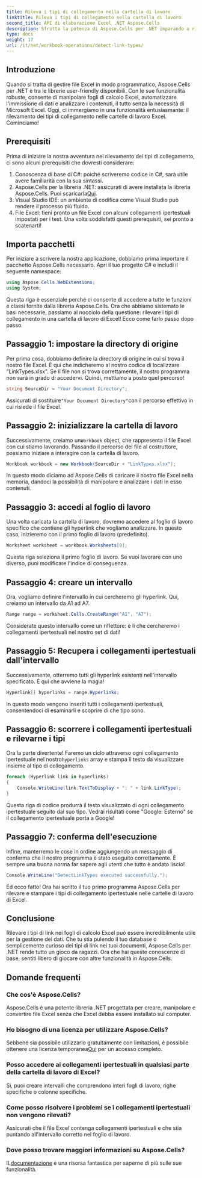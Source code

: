 ```yaml
---
title: Rileva i tipi di collegamento nella cartella di lavoro
linktitle: Rileva i tipi di collegamento nella cartella di lavoro
second_title: API di elaborazione Excel .NET Aspose.Cells
description: Sfrutta la potenza di Aspose.Cells per .NET imparando a rilevare in modo efficace i tipi di collegamento ipertestuale nei fogli di calcolo Excel con questa guida completa.
type: docs
weight: 17
url: /it/net/workbook-operations/detect-link-types/
---
```

## Introduzione
Quando si tratta di gestire file Excel in modo programmatico, Aspose.Cells per .NET è tra le librerie user-friendly disponibili. Con le sue funzionalità robuste, consente di manipolare fogli di calcolo Excel, automatizzare l'immissione di dati e analizzare i contenuti, il tutto senza la necessità di Microsoft Excel. Oggi, ci immergiamo in una funzionalità entusiasmante: il rilevamento dei tipi di collegamento nelle cartelle di lavoro Excel. Cominciamo!
## Prerequisiti
Prima di iniziare la nostra avventura nel rilevamento dei tipi di collegamento, ci sono alcuni prerequisiti che dovresti considerare:
1. Conoscenza di base di C#: poiché scriveremo codice in C#, sarà utile avere familiarità con la sua sintassi.
2.  Aspose.Cells per la libreria .NET: assicurati di avere installata la libreria Aspose.Cells. Puoi scaricarla[Qui](https://releases.aspose.com/cells/net/).
3. Visual Studio IDE: un ambiente di codifica come Visual Studio può rendere il processo più fluido.
4. File Excel: tieni pronto un file Excel con alcuni collegamenti ipertestuali impostati per i test.
Una volta soddisfatti questi prerequisiti, sei pronto a scatenarti!
## Importa pacchetti
Per iniziare a scrivere la nostra applicazione, dobbiamo prima importare il pacchetto Aspose.Cells necessario. Apri il tuo progetto C# e includi il seguente namespace:
```csharp
using Aspose.Cells.WebExtensions;
using System;
```
Questa riga è essenziale perché ci consente di accedere a tutte le funzioni e classi fornite dalla libreria Aspose.Cells.
Ora che abbiamo sistemato le basi necessarie, passiamo al nocciolo della questione: rilevare i tipi di collegamento in una cartella di lavoro di Excel! Ecco come farlo passo dopo passo.
## Passaggio 1: impostare la directory di origine
Per prima cosa, dobbiamo definire la directory di origine in cui si trova il nostro file Excel. È qui che indicheremo al nostro codice di localizzare "LinkTypes.xlsx". Se il file non si trova correttamente, il nostro programma non sarà in grado di accedervi. Quindi, mettiamo a posto quel percorso!
```csharp
string SourceDir = "Your Document Directory";
```
 Assicurati di sostituire`"Your Document Directory"`con il percorso effettivo in cui risiede il file Excel.
## Passaggio 2: inizializzare la cartella di lavoro
 Successivamente, creiamo un`Workbook` object, che rappresenta il file Excel con cui stiamo lavorando. Passando il percorso del file al costruttore, possiamo iniziare a interagire con la cartella di lavoro.
```csharp
Workbook workbook = new Workbook(SourceDir + "LinkTypes.xlsx");
```
In questo modo diciamo ad Aspose.Cells di caricare il nostro file Excel nella memoria, dandoci la possibilità di manipolare e analizzare i dati in esso contenuti.
## Passaggio 3: accedi al foglio di lavoro
Una volta caricata la cartella di lavoro, dovremo accedere al foglio di lavoro specifico che contiene gli hyperlink che vogliamo analizzare. In questo caso, inizieremo con il primo foglio di lavoro (predefinito).
```csharp
Worksheet worksheet = workbook.Worksheets[0];
```
Questa riga seleziona il primo foglio di lavoro. Se vuoi lavorare con uno diverso, puoi modificare l'indice di conseguenza. 
## Passaggio 4: creare un intervallo
Ora, vogliamo definire l'intervallo in cui cercheremo gli hyperlink. Qui, creiamo un intervallo da A1 ad A7.
```csharp
Range range = worksheet.Cells.CreateRange("A1", "A7");
```
Considerate questo intervallo come un riflettore: è lì che cercheremo i collegamenti ipertestuali nel nostro set di dati!
## Passaggio 5: Recupera i collegamenti ipertestuali dall'intervallo
Successivamente, otterremo tutti gli hyperlink esistenti nell'intervallo specificato. È qui che avviene la magia!
```csharp
Hyperlink[] hyperlinks = range.Hyperlinks;
```
In questo modo vengono inseriti tutti i collegamenti ipertestuali, consentendoci di esaminarli e scoprire di che tipo sono.
## Passaggio 6: scorrere i collegamenti ipertestuali e rilevarne i tipi
Ora la parte divertente! Faremo un ciclo attraverso ogni collegamento ipertestuale nel nostro`hyperlinks` array e stampa il testo da visualizzare insieme al tipo di collegamento.
```csharp
foreach (Hyperlink link in hyperlinks)
{
	Console.WriteLine(link.TextToDisplay + ": " + link.LinkType);
}
```
Questa riga di codice produrrà il testo visualizzato di ogni collegamento ipertestuale seguito dal suo tipo. Vedrai risultati come "Google: Esterno" se il collegamento ipertestuale porta a Google!
## Passaggio 7: conferma dell'esecuzione
Infine, manterremo le cose in ordine aggiungendo un messaggio di conferma che il nostro programma è stato eseguito correttamente. È sempre una buona norma far sapere agli utenti che tutto è andato liscio!
```csharp
Console.WriteLine("DetectLinkTypes executed successfully.");
```
Ed ecco fatto! Ora hai scritto il tuo primo programma Aspose.Cells per rilevare e stampare i tipi di collegamento ipertestuale nelle cartelle di lavoro di Excel.
## Conclusione
Rilevare i tipi di link nei fogli di calcolo Excel può essere incredibilmente utile per la gestione dei dati. Che tu stia pulendo il tuo database o semplicemente curioso dei tipi di link nei tuoi documenti, Aspose.Cells per .NET rende tutto un gioco da ragazzi. Ora che hai queste conoscenze di base, sentiti libero di giocare con altre funzionalità in Aspose.Cells.
## Domande frequenti
### Che cos'è Aspose.Cells?
Aspose.Cells è una potente libreria .NET progettata per creare, manipolare e convertire file Excel senza che Excel debba essere installato sul computer.
### Ho bisogno di una licenza per utilizzare Aspose.Cells?
 Sebbene sia possibile utilizzarlo gratuitamente con limitazioni, è possibile ottenere una licenza temporanea[Qui](https://purchase.aspose.com/temporary-license/) per un accesso completo.
### Posso accedere ai collegamenti ipertestuali in qualsiasi parte della cartella di lavoro di Excel?
Sì, puoi creare intervalli che comprendono interi fogli di lavoro, righe specifiche o colonne specifiche.
### Come posso risolvere i problemi se i collegamenti ipertestuali non vengono rilevati?
Assicurati che il file Excel contenga collegamenti ipertestuali e che stia puntando all'intervallo corretto nel foglio di lavoro.
### Dove posso trovare maggiori informazioni su Aspose.Cells?
 IL[documentazione](https://reference.aspose.com/cells/net/) è una risorsa fantastica per saperne di più sulle sue funzionalità.